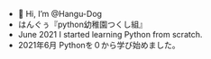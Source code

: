 - 👋 Hi, I’m @Hangu-Dog
- はんぐぅ『python幼稚園つくし組』
- June 2021 I started learning Python from scratch.
- 2021年6月 Pythonを０から学び始めました。


<!---
Hangu-Dog/Hangu-Dog is a ✨ special ✨ repository because its `README.md` (this file) appears on your GitHub profile.
You can click the Preview link to take a look at your changes.
--->
